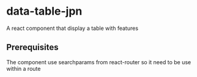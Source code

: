 # data-table-jpn

A react component that display a table with features

## Prerequisites

The component use searchparams from react-router so it need to be use within a route
